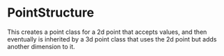 # PointStructure

This creates a point class for a 2d point that accepts values, and then eventually is inherited by a 3d point class that uses the 2d point but adds another dimension to it.
